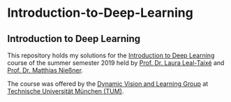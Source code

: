 # Introduction-to-Deep-Learning

## Introduction to Deep Learning

This repository holds my solutions for the [Introduction to Deep Learning](https://dvl.in.tum.de/teaching/i2dl-ss19/) course of the summer semester 2019 held by [Prof. Dr. Laura Leal-Taixé](https://dvl.in.tum.de/team/lealtaixe/) and [Prof. Dr. Matthias Nießner](http://www.niessnerlab.org/members/matthias_niessner/profile.html).

The course was offered by the [Dynamic Vision and Learning Group](https://dvl.in.tum.de/) at [Technische Universität München (TUM)](https://www.tum.de/).
